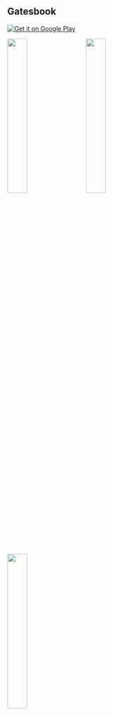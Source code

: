 ## Gatesbook

<a href='https://play.google.com/store/apps/details?id=com.fareedahmad1097.gatesbook&pcampaignid=pcampaignidMKT-Other-global-all-co-prtnr-py-PartBadge-Mar2515-1'><img alt='Get it on Google Play' src='https://play.google.com/intl/en_us/badges/static/images/badges/en_badge_web_generic.png'/></a>


<img src="https://user-images.githubusercontent.com/90202062/210127388-28c93b96-671c-4bd8-915c-d0d5b2653db5.png" width=30% height=30%> &nbsp; &nbsp;  &nbsp;  <img src="https://user-images.githubusercontent.com/90202062/210127392-7a94dc8b-af23-4ad9-8093-07765ba9a230.png" width=30% height=30%>  &nbsp;    &nbsp;  &nbsp; <img src="https://user-images.githubusercontent.com/90202062/210127394-6fbe99e8-8e8a-449a-8379-3c17558fc6ec.png" width=30% height=30%>

